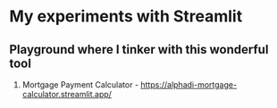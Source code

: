 # My experiments with Streamlit

## Playground where I tinker with this wonderful tool

1) Mortgage Payment Calculator - https://alphadi-mortgage-calculator.streamlit.app/ 
